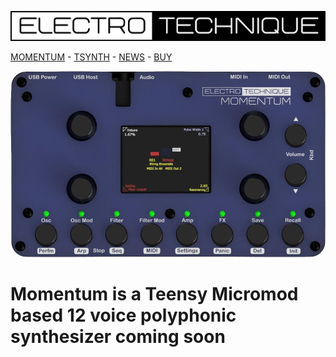 [![](Logo.png)](https://electrotechnique.github.io)

[MOMENTUM](https://electrotechnique.cc/Momentum)    -    [TSYNTH](https://electrotechnique.cc/TSynth)     -    [NEWS](https://electrotechnique.cc/News) -    [BUY](https://www.tindie.com/stores/electrotechnique/)
 
 [![](MomentumMockup.png)](https://electrotechnique.cc/Momentum) 


# Momentum is a Teensy Micromod based 12 voice polyphonic synthesizer coming soon
